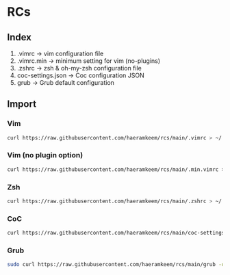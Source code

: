 # RCs

## Index

1. .vimrc -> vim configuration file
2. .vimrc.min -> minimum setting for vim (no-plugins)
3. .zshrc -> zsh & oh-my-zsh configuration file
4. coc-settings.json -> Coc configuration JSON
5. grub -> Grub default configuration

## Import

### Vim

```bash
curl https://raw.githubusercontent.com/haeramkeem/rcs/main/.vimrc > ~/.vimrc
```

### Vim (no plugin option)

```bash
curl https://raw.githubusercontent.com/haeramkeem/rcs/main/.min.vimrc > ~/.vimrc
```

### Zsh

```bash
curl https://raw.githubusercontent.com/haeramkeem/rcs/main/.zshrc > ~/.zshrc
```

### CoC

```bash
curl https://raw.githubusercontent.com/haeramkeem/rcs/main/coc-settings.json -o ~/.vim/coc-settings.json
```

### Grub

```bash
sudo curl https://raw.githubusercontent.com/haeramkeem/rcs/main/grub -o /etc/default/grub
```
